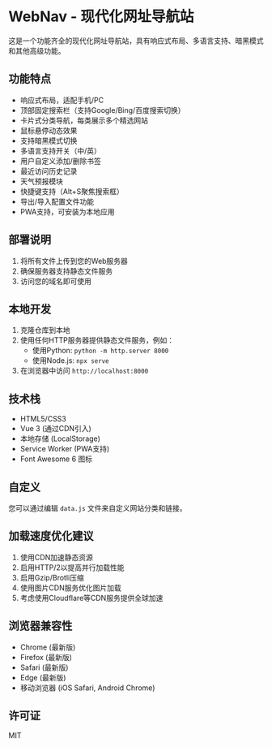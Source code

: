 # WebNav - 现代化网址导航站

这是一个功能齐全的现代化网址导航站，具有响应式布局、多语言支持、暗黑模式和其他高级功能。

## 功能特点

- 响应式布局，适配手机/PC
- 顶部固定搜索栏（支持Google/Bing/百度搜索切换）
- 卡片式分类导航，每类展示多个精选网站
- 鼠标悬停动态效果
- 支持暗黑模式切换
- 多语言支持开关（中/英）
- 用户自定义添加/删除书签
- 最近访问历史记录
- 天气预报模块
- 快捷键支持（Alt+S聚焦搜索框）
- 导出/导入配置文件功能
- PWA支持，可安装为本地应用

## 部署说明

1. 将所有文件上传到您的Web服务器
2. 确保服务器支持静态文件服务
3. 访问您的域名即可使用

## 本地开发

1. 克隆仓库到本地
2. 使用任何HTTP服务器提供静态文件服务，例如：
   - 使用Python: `python -m http.server 8000`
   - 使用Node.js: `npx serve`
3. 在浏览器中访问 `http://localhost:8000`

## 技术栈

- HTML5/CSS3
- Vue 3 (通过CDN引入)
- 本地存储 (LocalStorage)
- Service Worker (PWA支持)
- Font Awesome 6 图标

## 自定义

您可以通过编辑 `data.js` 文件来自定义网站分类和链接。

## 加载速度优化建议

1. 使用CDN加速静态资源
2. 启用HTTP/2以提高并行加载性能
3. 启用Gzip/Brotli压缩
4. 使用图片CDN服务优化图片加载
5. 考虑使用Cloudflare等CDN服务提供全球加速

## 浏览器兼容性

- Chrome (最新版)
- Firefox (最新版)
- Safari (最新版)
- Edge (最新版)
- 移动浏览器 (iOS Safari, Android Chrome)

## 许可证

MIT

